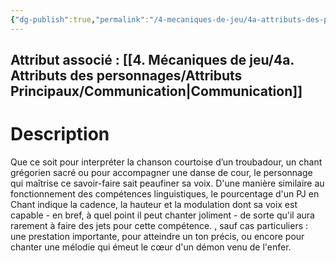 ```yaml
---
{"dg-publish":true,"permalink":"/4-mecaniques-de-jeu/4a-attributs-des-personnages/competences/chant/"}
---
```



## Attribut associé : [[4. Mécaniques de jeu/4a. Attributs des personnages/Attributs Principaux/Communication\|Communication]] 

# Description

Que ce soit pour interpréter la chanson courtoise d’un troubadour, un chant grégorien sacré ou pour accompagner une danse de cour, le personnage qui maîtrise ce savoir-faire sait peaufiner sa voix. D'une manière similaire au fonctionnement des compétences linguistiques, le pourcentage d'un PJ en Chant indique la cadence, la hauteur et la modulation dont sa voix est capable - en bref, à quel point il peut chanter joliment - de sorte qu'il aura rarement à faire des jets pour cette compétence. , sauf cas particuliers : une prestation importante, pour atteindre un ton précis, ou encore pour chanter une mélodie qui émeut le cœur d'un démon venu de l'enfer.

